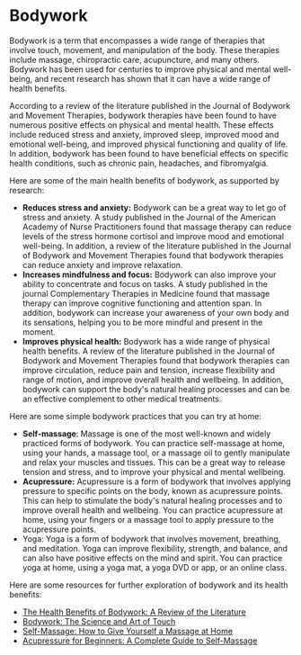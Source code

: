 # Bodywork

Bodywork is a term that encompasses a wide range of therapies that involve touch, movement, and manipulation of the body. These therapies include massage, chiropractic care, acupuncture, and many others. Bodywork has been used for centuries to improve physical and mental well-being, and recent research has shown that it can have a wide range of health benefits.

According to a review of the literature published in the Journal of Bodywork and Movement Therapies, bodywork therapies have been found to have numerous positive effects on physical and mental health. These effects include reduced stress and anxiety, improved sleep, improved mood and emotional well-being, and improved physical functioning and quality of life. In addition, bodywork has been found to have beneficial effects on specific health conditions, such as chronic pain, headaches, and fibromyalgia.

Here are some of the main health benefits of bodywork, as supported by research:

* **Reduces stress and anxiety:** Bodywork can be a great way to let go of stress and anxiety. A study published in the Journal of the American Academy of Nurse Practitioners found that massage therapy can reduce levels of the stress hormone cortisol and improve mood and emotional well-being. In addition, a review of the literature published in the Journal of Bodywork and Movement Therapies found that bodywork therapies can reduce anxiety and improve relaxation.
* **Increases mindfulness and focus:** Bodywork can also improve your ability to concentrate and focus on tasks. A study published in the journal Complementary Therapies in Medicine found that massage therapy can improve cognitive functioning and attention span. In addition, bodywork can increase your awareness of your own body and its sensations, helping you to be more mindful and present in the moment.
* **Improves physical health:** Bodywork has a wide range of physical health benefits. A review of the literature published in the Journal of Bodywork and Movement Therapies found that bodywork therapies can improve circulation, reduce pain and tension, increase flexibility and range of motion, and improve overall health and wellbeing. In addition, bodywork can support the body's natural healing processes and can be an effective complement to other medical treatments.

Here are some simple bodywork practices that you can try at home:

* **Self-massage**: Massage is one of the most well-known and widely practiced forms of bodywork. You can practice self-massage at home, using your hands, a massage tool, or a massage oil to gently manipulate and relax your muscles and tissues. This can be a great way to release tension and stress, and to improve your physical and mental wellbeing.
* **Acupressure:** Acupressure is a form of bodywork that involves applying pressure to specific points on the body, known as acupressure points. This can help to stimulate the body's natural healing processes and to improve overall health and wellbeing. You can practice acupressure at home, using your fingers or a massage tool to apply pressure to the acupressure points.
* Yoga: Yoga is a form of bodywork that involves movement, breathing, and meditation. Yoga can improve flexibility, strength, and balance, and can also have positive effects on the mind and spirit. You can practice yoga at home, using a yoga mat, a yoga DVD or app, or an online class.

Here are some resources for further exploration of bodywork and its health benefits:

* [The Health Benefits of Bodywork: A Review of the Literature](https://www.ncbi.nlm.nih.gov/pmc/articles/PMC4360999/)
* [Bodywork: The Science and Art of Touch](https://www.apa.org/monitor/2012/01/bodywork)
* [Self-Massage: How to Give Yourself a Massage at Home](https://www.healthline.com/health/self-massage)
* [Acupressure for Beginners: A Complete Guide to Self-Massage](https://www.verywellhealth.com/acupressure-for-beginners-89295)
